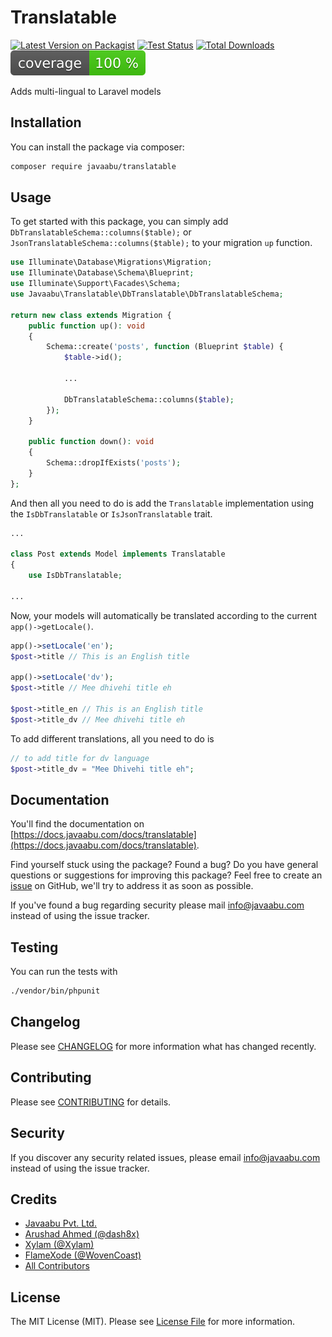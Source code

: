 # Translatable

[![Latest Version on Packagist](https://img.shields.io/packagist/v/javaabu/translatable.svg?style=flat-square)](https://packagist.org/packages/javaabu/translatable)
[![Test Status](../../actions/workflows/run-tests.yml/badge.svg)](../../actions/workflows/run-tests.yml)
[![Total Downloads](https://img.shields.io/packagist/dt/javaabu/translatable.svg?style=flat-square)](https://packagist.org/packages/javaabu/translatable)
![Code Coverage](./.github/coverage.svg)


Adds multi-lingual to Laravel models

## Installation

You can install the package via composer:

```bash
composer require javaabu/translatable
```

## Usage

To get started with this package, you can simply add `DbTranslatableSchema::columns($table);` or `JsonTranslatableSchema::columns($table);` to your migration `up` function.

```php
use Illuminate\Database\Migrations\Migration;
use Illuminate\Database\Schema\Blueprint;
use Illuminate\Support\Facades\Schema;
use Javaabu\Translatable\DbTranslatable\DbTranslatableSchema;

return new class extends Migration {
    public function up(): void
    {
        Schema::create('posts', function (Blueprint $table) {
            $table->id();

            ...

            DbTranslatableSchema::columns($table);
        });
    }

    public function down(): void
    {
        Schema::dropIfExists('posts');
    }
};
```

And then all you need to do is add the `Translatable` implementation using the `IsDbTranslatable` or `IsJsonTranslatable` trait.

```php
...

class Post extends Model implements Translatable
{
    use IsDbTranslatable;

...
```

Now, your models will automatically be translated according to the current `app()->getLocale()`.

```php
app()->setLocale('en');
$post->title // This is an English title

app()->setLocale('dv');
$post->title // Mee dhivehi title eh

$post->title_en // This is an English title
$post->title_dv // Mee dhivehi title eh
```

To add different translations, all you need to do is

```php
// to add title for dv language
$post->title_dv = "Mee Dhivehi title eh";
```

## Documentation

You'll find the documentation on [https://docs.javaabu.com/docs/translatable](https://docs.javaabu.com/docs/translatable).

Find yourself stuck using the package? Found a bug? Do you have general questions or suggestions for improving this package? Feel free to create an [issue](../../issues) on GitHub, we'll try to address it as soon as possible.

If you've found a bug regarding security please mail [info@javaabu.com](mailto:info@javaabu.com) instead of using the issue tracker.


## Testing

You can run the tests with

``` bash
./vendor/bin/phpunit
```

## Changelog

Please see [CHANGELOG](CHANGELOG.md) for more information what has changed recently.

## Contributing

Please see [CONTRIBUTING](CONTRIBUTING.md) for details.

## Security

If you discover any security related issues, please email [info@javaabu.com](mailto:info@javaabu.com) instead of using the issue tracker.

## Credits

- [Javaabu Pvt. Ltd.](https://github.com/javaabu)
- [Arushad Ahmed (@dash8x)](http://arushad.com)
- [Xylam (@Xylam)](https://github.com/Xylam)
- [FlameXode (@WovenCoast)](https://github.com/WovenCoast)
- [All Contributors](../../contributors)

## License

The MIT License (MIT). Please see [License File](LICENSE.md) for more information.
